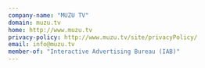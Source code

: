 ```yaml
---
company-name: "MUZU TV"
domain: muzu.tv
home: http://www.muzu.tv
privacy-policy: http://www.muzu.tv/site/privacyPolicy/
email: info@muzu.tv
member-of: "Interactive Advertising Bureau (IAB)"
---
```




